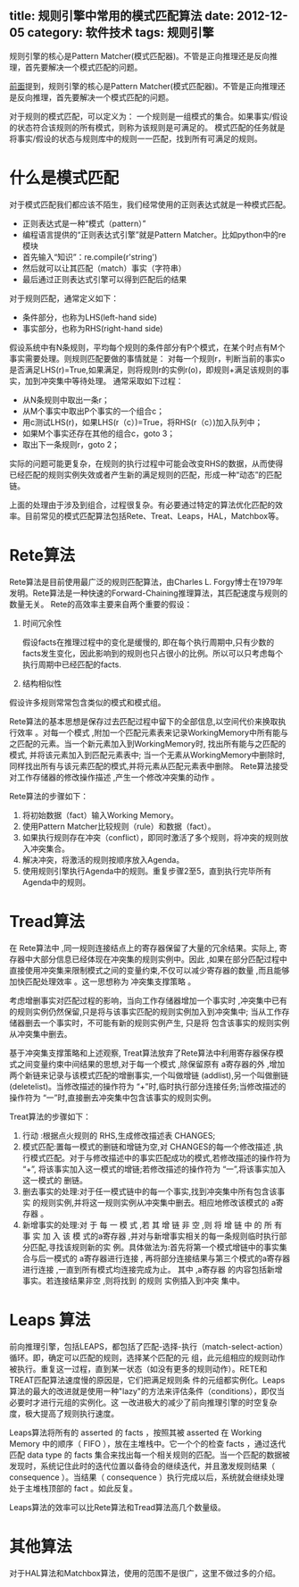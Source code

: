 title: 规则引擎中常用的模式匹配算法
date: 2012-12-05
category: 软件技术
tags: 规则引擎
---

 规则引擎的核心是Pattern Matcher(模式匹配器)。不管是正向推理还是反向推理，首先要解决一个模式匹配的问题。



[前面](/2012/03/20/rule_engine_1.html)提到，规则引擎的核心是Pattern Matcher(模式匹配器)。不管是正向推理还是反向推理，首先要解决一个模式匹配的问题。

对于规则的模式匹配，可以定义为： 一个规则是一组模式的集合。如果事实/假设的状态符合该规则的所有模式，则称为该规则是可满足的。 模式匹配的任务就是将事实/假设的状态与规则库中的规则一一匹配，找到所有可满足的规则。

# 什么是模式匹配

对于模式匹配我们都应该不陌生，我们经常使用的正则表达式就是一种模式匹配。

- 正则表达式是一种“模式（pattern）”
- 编程语言提供的“正则表达式引擎”就是Pattern Matcher。比如python中的re模块
- 首先输入“知识”：re.compile(r'string')
- 然后就可以让其匹配（match）事实（字符串）
- 最后通过正则表达式引擎可以得到匹配后的结果


对于规则匹配，通常定义如下：

- 条件部分，也称为LHS(left-hand side)
- 事实部分，也称为RHS(right-hand side)


假设系统中有N条规则，平均每个规则的条件部分有P个模式，在某个时点有M个事实需要处理。则规则匹配要做的事情就是： 对每一个规则r，判断当前的事实o是否满足LHS(r)=True,如果满足，则将规则r的实例r(o)，即规则+满足该规则的事实，加到冲突集中等待处理。 通常采取如下过程：

- 从N条规则中取出一条r；
- 从M个事实中取出P个事实的一个组合c；
- 用c测试LHS(r)，如果LHS(r（c）)=True，将RHS(r（c）)加入队列中；
- 如果M个事实还存在其他的组合c，goto 3；
- 取出下一条规则r，goto 2；


实际的问题可能更复杂，在规则的执行过程中可能会改变RHS的数据，从而使得已经匹配的规则实例失效或者产生新的满足规则的匹配，形成一种“动态”的匹配链。


上面的处理由于涉及到组合，过程很复杂。有必要通过特定的算法优化匹配的效率。目前常见的模式匹配算法包括Rete、Treat、Leaps，HAL，Matchbox等。


# Rete算法

Rete算法是目前使用最广泛的规则匹配算法，由Charles L. Forgy博士在1979年发明。Rete算法是一种快速的Forward-Chaining推理算法，其匹配速度与规则的数量无关。 Rete的高效率主要来自两个重要的假设：

1. 时间冗余性

   假设facts在推理过程中的变化是缓慢的, 即在每个执行周期中,只有少数的facts发生变化，因此影响到的规则也只占很小的比例。所以可以只考虑每个执行周期中已经匹配的facts.

2. 结构相似性

  假设许多规则常常包含类似的模式和模式组。


Rete算法的基本思想是保存过去匹配过程中留下的全部信息,以空间代价来换取执行效率 。对每一个模式 ,附加一个匹配元素表来记录WorkingMemory中所有能与之匹配的元素。当一个新元素加入到WorkingMemory时, 找出所有能与之匹配的模式, 并将该元素加入到匹配元素表中; 当一个无素从WorkingMemory中删除时,同样找出所有与该元素匹配的模式,并将元素从匹配元素表中删除。 Rete算法接受对工作存储器的修改操作描述 ,产生一个修改冲突集的动作 。

Rete算法的步骤如下：

1. 将初始数据（fact）输入Working Memory。
2. 使用Pattern Matcher比较规则（rule）和数据（fact）。
3. 如果执行规则存在冲突（conflict），即同时激活了多个规则，将冲突的规则放入冲突集合。
4. 解决冲突，将激活的规则按顺序放入Agenda。
5. 使用规则引擎执行Agenda中的规则。重复步骤2至5，直到执行完毕所有Agenda中的规则。


# Tread算法

在 Rete算法中 ,同一规则连接结点上的寄存器保留了大量的冗余结果。实际上, 寄存器中大部分信息已经体现在冲突集的规则实例中。因此 ,如果在部分匹配过程中直接使用冲突集来限制模式之间的变量约束,不仅可以减少寄存器的数量 ,而且能够加快匹配处理效率 。这一思想称为 冲突集支撑策略 。

考虑增删事实对匹配过程的影响，当向工作存储器增加一个事实时 ,冲突集中已有的规则实例仍然保留,只是将与该事实匹配的规则实例加入到冲突集中; 当从工作存储器删去一个事实时，不可能有新的规则实例产生, 只是将 包含该事实的规则实例从冲突集中删去。

基于冲突集支撑策略和上述观察, Treat算法放弃了Rete算法中利用寄存器保存模式之间变量约束中间结果的思想,对于每一个模式 ,除保留原有 a寄存器的外 ,增加两个新链来记录与该模式匹配的增删事实,一个叫做增链 (addlist),另一个叫做删链 (deletelist)。当修改描述的操作符为 “+”时,临时执行部分连接任务;当修改描述的操作符为 “一”时,直接删去冲突集中包含该事实的规则实例。

Treat算法的步骤如下：

1. 行动 :根据点火规则的 RHS,生成修改描述表 CHANGES;
2. 模式匹配:置每一模式的删链和增链为空,对 CHANGES的每一个修改描述 ,执行模式匹配。对于与修改描述中的事实匹配成功的模式,若修改描述的操作符为 “+”, 将该事实加入这一模式的增链;若修改描述的操作符为 “一”,将该事实加入这一模式的 删链。
3. 删去事实的处理:对于任一模式链中的每一个事实,找到冲突集中所有包含该事实 的规则实例,并将这一规则实例从冲突集中删去。相应地修改该模式的 a寄存器 。
4. 新增事实的处理:对 于 每 一 模 式 ,若 其 增 链 非 空 ,则 将 增 链 中 的 所 有 事 实 加 入 该 模 式的a寄存器 ,并对与新增事实相关的每一条规则临时执行部分匹配,寻找该规则新的实 例。具体做法为:首先将第一个模式增链中的事实集合与后一模式的 a寄存器进行连接 , 再将部分连接结果与第三个模式的a寄存器进行连接 ,一直到所有模式均连接完成为止。 其中 ,a寄存器 的内容包括新增 事实。若连接结果非空 ,则将找到 的规则 实例插入到冲突 集中。


# Leaps 算法

前向推理引擎，包括LEAPS，都包括了匹配-选择-执行（match-select-action）循环。即，确定可以匹配的规则，选择某个匹配的元 组，此元组相应的规则动作被执行。重复这一过程，直到某一状态（如没有更多的规则动作）。RETE和TREAT匹配算法速度慢的原因是，它们把满足规则条 件的元组都实例化。Leaps算法的最大的改进就是使用一种"lazy"的方法来评估条件（conditions），即仅当必要时才进行元组的实例化。这 一改进极大的减少了前向推理引擎的时空复杂度，极大提高了规则执行速度。

Leaps算法将所有的 asserted 的 facts ，按照其被 asserted 在 Working Memory 中的顺序（ FIFO ），放在主堆栈中。它一个个的检查 facts ，通过迭代匹配 data type 的 facts 集合来找出每一个相关规则的匹配。当一个匹配的数据被发现时，系统记住此时的迭代位置以备待会的继续迭代，并且激发规则结果（ consequence ）。当结果（ consequence ）执行完成以后，系统就会继续处理处于主堆栈顶部的 fact 。如此反复。

Leaps算法的效率可以比Rete算法和Tread算法高几个数量级。

# 其他算法

对于HAL算法和Matchbox算法，使用的范围不是很广，这里不做过多的介绍。
